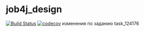 # job4j_design
[![Build Status](https://travis-ci.org/Just1kz/job4j_design.svg?branch=master)](https://travis-ci.org/Just1kz/job4j_design)
[![codecov](https://codecov.io/gh/Just1kz/job4j_design/branch/master/graph/badge.svg?token=1ZTL4A4MX1)](https://codecov.io/gh/Just1kz/job4j_design)
изменения по заданию task_124176